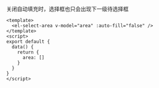 关闭自动填充时，选择框也只会出现下一级待选择框

```vue
<template>
  <el-select-area v-model="area" :auto-fill="false" />
</template>
<script>
export default {
  data() {
    return {
      area: []
    }
  }
}
</script>
```
